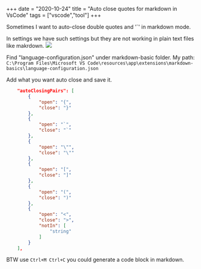 +++ 
date = "2020-10-24"
title = "Auto close quotes for markdown in VsCode"
tags = ["vscode","tool"]
+++

Sometimes I want to auto-close double quotes and '`' in markdown mode.

In settings we have such settings but they are not working in plain text files like makrdown.
![](https://i.imgur.com/mo59ZXA.png)

Find "language-configuration.json" under markdown-basic folder.
My path: `C:\Program Files\Microsoft VS Code\resources\app\extensions\markdown-basics\language-configuration.json`

Add what you want auto close and save it.
```json
    "autoClosingPairs": [
        {
            "open": "{",
            "close": "}"
        },
        {
            "open": "`",
            "close": "`"
        },
        {
            "open": "\"",
            "close": "\""
        },
        {
            "open": "[",
            "close": "]"
        },
        {
            "open": "(",
            "close": ")"
        },
        {
            "open": "<",
            "close": ">",
            "notIn": [
                "string"
            ]
        }
    ],
```

BTW use `Ctrl+M Ctrl+C` you could generate a code block in markdown. 